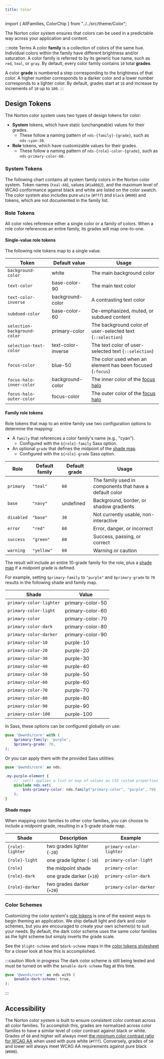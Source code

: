 ```yaml
---
title: Color
---
```


import { AllFamilies, ColorChip } from "../../src/theme/Color";

The Norton color system ensures that colors can be used in a predictable way
across your application and content.

:::note Terms
A color **family** is a collection of colors of the same hue.
Individual colors within the family have different brightness and/or saturation.
A color family is referred to by its generic hue name, such as `red`, `teal`, or `gray`.
By default, every color family contains `10` total **grades**.

A color **grade** is numbered a step corresponding to the brightness of that color.
A higher number corresponds to a darker color and a lower number corresponds to a lighter color.
By default, grades start at `10` and increase by increments of `10` up to `100`.
:::

## Design Tokens

The Norton color system uses two types of design tokens for color:

- **System** tokens, which have static (unchangeable) values for their grades.
  - These follow a naming pattern of `nds-{family}-{grade}`, such as `nds-cyan-30`.
- **Role** tokens, which have customizable values for their grades.
  - These follow a naming pattern of `nds-{role}-color-{grade}`, such as `nds-primary-color-60`.

### System Tokens

The following chart contains all system family colors in the Norton color system.
Token names (`teal-60`), values (`#1a8082`), and the maximum level of WCAG conformance against black and white are listed on the color swatch.
The color system also includes pure `white` (`#fff`) and `black` (`#000`) and tokens, which are not documented in the family list.

<AllFamilies />

### Role Tokens

All color roles reference either a single color or a family of colors.
When a role color references an entire family, its grades will map one-to-one.

#### Single-value role tokens

The following role tokens map to a single value.

| Token                        | Default value                             | Usage                                                         |
| ---------------------------- | ----------------------------------------- | ------------------------------------------------------------- |
| `background-color`           | <ColorChip>white</ColorChip>              | The main background color                                     |
| `text-color`                 | <ColorChip>base-color-90</ColorChip>      | The main text color                                           |
| `text-color-inverse`         | <ColorChip>background-color</ColorChip>   | A contrasting text color                                      |
| `subdued-color`              | <ColorChip>base-color-60</ColorChip>      | De-emphasized, muted, or subdued content                      |
| `selection-background-color` | <ColorChip>primary-color</ColorChip>      | The background color of user-selected text (`::selection`)    |
| `selection-text-color`       | <ColorChip>text-color-inverse</ColorChip> | The text color of user-selected text (`::selection`)          |
| `focus-color`                | <ColorChip>blue-50</ColorChip>            | The color used when an element has been focused (`:focus`)    |
| `focus-halo-inner-color`     | <ColorChip>background-color</ColorChip>   | The inner color of the [focus halo](accessibility#focus-halo) |
| `focus-halo-outer-color`     | <ColorChip>focus-color</ColorChip>        | The outer color of the [focus halo](accessibility#focus-halo) |

#### Family role tokens

Role tokens that map to an entire family use two configuration options to determine the mapping:

- A `family` that references a color family's name (e.g., "cyan").
  - Configured with the `${role}-family` Sass option.
- An optional `grade` that defines the midpoint of the [shade map](#shade-maps).
  - Configured with the `${role}-grade` Sass option.

| Role       | Default family | Default grade | Usage                                                   |
| ---------- | -------------- | ------------- | ------------------------------------------------------- |
| `primary`  | `"teal"`       | `60`          | The family used in components that have a default color |
| `base`     | `"navy"`       | undefined     | Background, border, or shadow gradients                 |
| `disabled` | `"base"`       | `30`          | Not currently usable, non-interactive                   |
| `error`    | `"red"`        | `60`          | Error, danger, or incorrect                             |
| `success`  | `"green"`      | `60`          | Success, passing, or correct                            |
| `warning`  | `"yellow"`     | `60`          | Warning or caution                                      |

The result will include an entire 10-grade family for the role, plus a [shade map](#shade-maps) if a midpoint grade is defined.

For example, setting `$primary-family` to `"purple"` and `$primary-grade` to `70` results in the following shade and family map.

<div class="example-shade">

| Shade                   | Value                                   |
| ----------------------- | --------------------------------------- |
| `primary-color-lighter` | <ColorChip>primary-color-50</ColorChip> |
| `primary-color-light`   | <ColorChip>primary-color-60</ColorChip> |
| `primary-color`         | <ColorChip>primary-color-70</ColorChip> |
| `primary-color-dark`    | <ColorChip>primary-color-80</ColorChip> |
| `primary-color-darker`  | <ColorChip>primary-color-90</ColorChip> |
| `primary-color-10`      | <ColorChip>purple-10</ColorChip>        |
| `primary-color-20`      | <ColorChip>purple-20</ColorChip>        |
| `primary-color-30`      | <ColorChip>purple-30</ColorChip>        |
| `primary-color-40`      | <ColorChip>purple-40</ColorChip>        |
| `primary-color-50`      | <ColorChip>purple-50</ColorChip>        |
| `primary-color-60`      | <ColorChip>purple-60</ColorChip>        |
| `primary-color-70`      | <ColorChip>purple-70</ColorChip>        |
| `primary-color-80`      | <ColorChip>purple-80</ColorChip>        |
| `primary-color-90`      | <ColorChip>purple-90</ColorChip>        |
| `primary-color-100`     | <ColorChip>purple-100</ColorChip>       |

</div>

In Sass, these options can be configured globally on use:

```scss
@use '@wwnds/core' with (
	$primary-family: 'purple',
	$primary-grade: 70,
);
```

Or you can apply them with the provided Sass utilities:

```scss
@use '@wwnds/core' as nds;

.my-purple-element {
	// .set() applies a list or map of values as CSS custom properties
	@include nds.set(
		$nds-primary-color: nds.family("primary-color", "purple", 70)
	);
}
```

#### Shade maps

When mapping color families to other color families, you can choose to include a midpoint grade, resulting in a 5-grade shade map.

| Shade            | Description                | Example                 |
| ---------------- | -------------------------- | ----------------------- |
| `{role}-lighter` | two grades lighter (`-20`) | `primary-color-lighter` |
| `{role}-light`   | one grade lighter (`-10`)  | `primary-color-light`   |
| `{role}`         | the midpoint shade         | `primary-color`         |
| `{role}-dark`    | one grade darker (`+10`)   | `primary-color-dark`    |
| `{role}-darker`  | two grades darker (`+20`)  | `primary-color-darker`  |

### Color Schemes

Customizing the color system's [role tokens](design-tokens#role-tokens) is one of the easiest ways to begin theming an application.
We ship default light and dark and color schemes, but you are encouraged to create your own scheme(s) to suit your needs.
By default, the dark color scheme uses the same color families as the light scheme but simply inverts the grade scale.

See the `$light-scheme` and `$dark-scheme` maps in the
[color tokens stylesheet](https://github.com/wwnorton/design-system/blob/main/packages/core/src/color/tokens.scss)
for a closer look at how this is accomplished.

:::caution Work in progress
The dark color scheme is still being tested and must be turned on with the `$enable-dark-scheme` flag at this time.

```scss
@use '@wwnds/core' as nds with (
	$enable-dark-scheme: true,
);
```

:::

## Accessibility

The Norton color system is built to ensure consistent color contrast across all color families.
To accomplish this, grades are normalized across color families to have a similar level of color contrast against black or white.
Grades of `60` and higher will always meet [the minimum color contrast ratio for WCAG AA](https://www.w3.org/TR/WCAG21/#contrast-minimum) when used with pure white (`#fff`).
Conversely, grades of `50` and lower will always meet WCAG AA requirements against pure black (`#000`).
